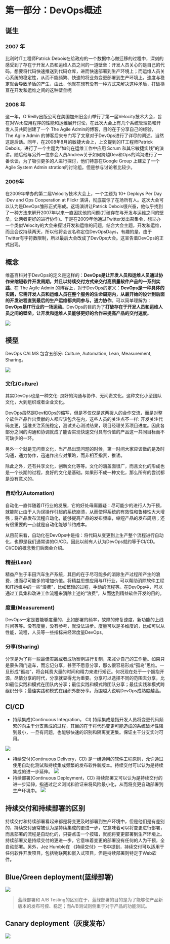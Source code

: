 # 第一部分：DevOps概述

## 诞生

### 2007 年

比利时IT工程师Patrick Debois在给政府的一个数据中心做迁移的过程中，深刻的感受到了存在于开发人员和运维人员之间的一道壁垒：开发人员关心的是自己的代码，想要将代码快速推送到代码仓库，进而快速部署到生产环境上；而运维人员关心系统的稳定性，从而不能频繁、快速的将业务变更部署到生产环境上。速度与稳定就会导致矛盾的产生，由此，他就在想有没有一种方式来解决这种矛盾，打破横亘在开发和运维之间的这种壁垒呢


### 2008 年

这一年，O'Reilly出版公司在美国加州旧金山举行了第一届Velocity技术大会，旨在对Web应用程序的性能和运维展开讨论，在此次大会上有几个系统管理员和开发人员共同创建了一个 The Agile Admin的博客，目的在于分享自己的经验， The Agile Admin 的博客后来专门写了文章对于DevOps进行了详尽的阐述。当然这是后话。同年，在2008年8月的敏捷大会上，上文提到的IT工程师Patrick Debois，进行了一个主题为“如何在运维工作中应用 Scrum 和其它敏捷实践”的演讲。随后他与另外一位参会人员Andrew关于如何跨越Dev和Ops的鸿沟进行了一番长谈，为了吸引更多的人进行探讨，他们特意在Google Group 上建立了一个 Agile System Admin stration的讨论组。但是参与讨论者比较少。

### 2009年

在2009年举办的第二届Velocity技术大会上，一个主题为 10+ Deploys Per Day :Dev and Ops Cooperation at Flickr 演讲，彻底震惊了在场所有人。这次大会可以认为是DevOps雏形正式形成。这场演讲让Patrick Debois很兴奋，他似乎找到了一种方法来解开2007年以来一直困扰他的问题(打破存在与开发与运维之间的壁垒，让两者更好的进行协作)。于是在2009年他通过Twitter发出召集令，想举办一个类似Velocity的大会来探讨开发和运维的问题，结合大会主题，开发和运维，而且会议持续两天，所以他将会议名称定位DevOpsDays，有趣的是，由于Twitter有字符数限制，所以最后大会改成了DevOps大会。这宣告着DevOps的正式出现。

## 概念

维基百科对于DevOps的定义是这样的：**DevOps是让开发人员和运维人员通过协作来缩短软件开发周期，并且以持续交付方式来交付高质量软件产品的一系列实践**。在 The Agile Admin 的博客上，对于DevOps的定义：**DevOps是一种具体的实践，它需开发人员和运维人员在整个服务的生命周期内，从最开始的设计到后面的开发进程直到最后的生产运维都共同参与，通力协作**。可以简单理解为：**DevOps是IT行业的一场运动**。DevOps的目的为了**打破存在于开发人员和运维人员之间的壁垒，让开发和运维人员能够更好的合作来提高产品的交付速度**。

![](https://github.com/lhb008/DevOps/blob/main/images/devsecops.png)

## 模型

DevOps CALMS 包含五部分: Culture, Automation, Lean, Measurement, Sharing。

![](https://github.com/lhb008/DevOps/blob/main/images/calms.png)

### 文化(Culture)
其实DevOps也是一种文化: 良好的沟通与协作、无问责文化。这种文化小至团队文化，大到组织或者企业文化。

DevOps虽然是Dev和Ops的缩写，但是不仅仅是这两拨人的合作交流，而是对整个软件产品作出贡献的人都应该包含在内，这些人员的关注点不一样: 开发关注代码变更，运维关注系统稳定，测试关心测试结果，项目经理关系项目进度。因此各部分之间的沟通和协调就成了能否实现快速交付具有价值的产品这一共同目标而不可缺少的一环。

另外一个就是无问责文化，当产品出现问题的时候，第一时间大家应该做的是及时沟通，通力协作，迅速作出应对策略，而非相互指责，推诿。

除此之外，还有共享文化，创新文化等等。文化的涵盖面很广，而且文化的形成也是一个长期的过程，良好的文化是基础。如果形不成一种文化，那么所有的尝试都是没有意义的。

### 自动化(Automation)

自动化一直伴随着IT行业的发展，它的好处毋庸置疑：尽可能少的进行人为干预，就能防止由于人为误操作引起的系统崩溃，从而使得系统的有效性和鲁棒性大大增强；将产品发布流程自动化，能够提高产品的发布频率，缩短产品的发布周期；还有很重要的一点就是自动化能够节约成本。

从目前来看，自动化在DevOps中是指：将代码从变更到上生产整个流程进行自动化，也即是我们通常讲的CI/CD。因此以前有人认为DevOps就约等于CI/CD。CI/CD的概念我们后面会介绍。


### 精益(Lean)

精益产生于丰田汽车生产系统，其目的在于尽可能多的消除生产过程所产生的浪费，进而尽可能多的增加价值。将精益思想应用与IT行业，可以帮助消除软件工程和IT运维中的一些“浪费”，比如繁琐的过程，手动的流程等。在DevOps中，可以通过工具集和改进工作流程来消除上述的“浪费”，从而达到精益软件开发的目的。

### 度量(Measurement)

DevOps一定是要能够度量的，比如部署的频率，故障的修复速度，新功能的上线时间等等。没有度量，没有参考，就没法进步。度量可以是多维度的，比如可以从性能，流程，人员等一些指标来经常度量DevOps。

### 分享(Sharing)

分享是为了将一些最佳实践或者成功案例进行复制，来减少自己的工作量。如果只是蒙头闭门造车，而忘记分享，甚至不愿意分享，那么很容易形成“孤岛”思维。一旦形成“孤岛”，将会耗费大量的时间和精力来进行矫正。何况现在处于一个拥抱开源，尽情分享的时代，分享就显得尤为重要。分享可以选择不同的范围去分享，比如最佳实践和模式在团队内分享；最佳实践和模式跨团队分享；最佳实践和模式跨组织分享；最佳实践和模式在组织外部分享。范围越大说明DevOps成熟度越高。

## CI/CD

* 持续集成(Continuous Integration， CI)
持续集成是指开发人员将变更代码频繁的向主干分支集成的过程，其目的在于将代码变更可能造成的系统破坏性降到最小，一旦有问题，也能够快速的识别和隔离变更集。保证主干分支实时可用。

![](https://github.com/lhb008/DevOps/blob/main/images/devops-ci.jpg)

* 持续交付(Continuous Delivery，CD)
是一组通用的软件工程原则，允许通过使用自动化测试和持续集成频繁的发布软件新版本。持续交付可以认为是持续集成的进一步延伸。
![](https://github.com/lhb008/DevOps/blob/main/images/devops-cd.jpg)
* 持续部署(Continuous Deployment，CD)
持续部署又可以认为是持续交付的进一步延伸，指通过定义测试和验证来将风险最小化，从而将变更自动部署到生产环境中。
![](https://github.com/lhb008/DevOps/blob/main/images/devops-cde.jpg)

## 持续交付和持续部署的区别

持续交付和持续部署看起来都是将变更及时部署到生产环境中，但是他们是有差别的，持续交付通常被认为是持续集成的更进一步，它意味着可以将变更进行部署，而且部署的流程是自动化的，只要点击一个按钮，就能将变更部署到生产环境上。持续部署又是持续交付的更进一步，它意味着变更的部署没有任何的人为干预，全自动部署。另外，Jez Humble在 《持续交付》一书中提到，持续交付可以适用于任何软件开发项目，包括物联网和嵌入式项目，但是持续部署则特定于Web软件。





## Blue/Green deployment(蓝绿部署)

![](https://github.com/lhb008/DevOps/blob/main/images/blue-green.jpg)

> 蓝绿部署和 A/B Testing的区别在于，蓝绿部署的目的是为了能够使产品新版本的发布可控、稳定；而A/B测试则侧重于对于产品的功能测试。


## Canary deployment（灰度发布）
![](https://github.com/lhb008/DevOps/blob/main/images/canary.jpg)
